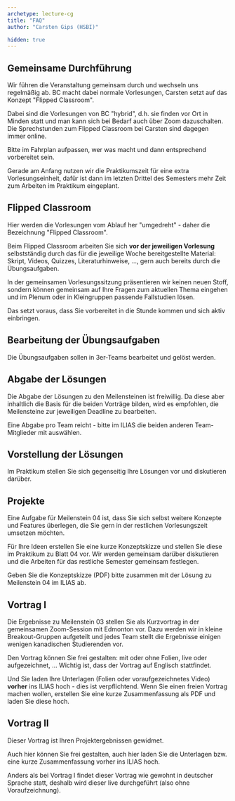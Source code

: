 ```yaml
---
archetype: lecture-cg
title: "FAQ"
author: "Carsten Gips (HSBI)"

hidden: true
---
```



## Gemeinsame Durchführung

Wir führen die Veranstaltung gemeinsam durch und wechseln uns regelmäßig ab. BC macht
dabei normale Vorlesungen, Carsten setzt auf das Konzept "Flipped Classroom".

Dabei sind die Vorlesungen von BC "hybrid", d.h. sie finden vor Ort in Minden statt und
man kann sich bei Bedarf auch über Zoom dazuschalten. Die Sprechstunden zum Flipped
Classroom bei Carsten sind dagegen immer online.

Bitte im Fahrplan aufpassen, wer was macht und dann entsprechend vorbereitet sein.

Gerade am Anfang nutzen wir die Praktikumszeit für eine extra Vorlesungseinheit, dafür
ist dann im letzten Drittel des Semesters mehr Zeit zum Arbeiten im Praktikum eingeplant.


## Flipped Classroom

Hier werden die Vorlesungen vom Ablauf her "umgedreht" - daher die Bezeichnung "Flipped Classroom".

Beim Flipped Classroom arbeiten Sie sich **vor der jeweiligen Vorlesung** selbstständig
durch das für die jeweilige Woche bereitgestellte Material: Skript, Videos, Quizzes,
Literaturhinweise, ..., gern auch bereits durch die Übungsaufgaben.

In der gemeinsamen Vorlesungssitzung präsentieren wir keinen neuen Stoff, sondern können
gemeinsam auf Ihre Fragen zum aktuellen Thema eingehen und im Plenum oder in Kleingruppen
passende Fallstudien lösen.

Das setzt voraus, dass Sie vorbereitet in die Stunde kommen und sich aktiv einbringen.


## Bearbeitung der Übungsaufgaben

Die Übungsaufgaben sollen in 3er-Teams bearbeitet und gelöst werden.


## Abgabe der Lösungen

Die Abgabe der Lösungen zu den Meilensteinen ist freiwillig. Da diese aber inhaltlich die
Basis für die beiden Vorträge bilden, wird es empfohlen, die Meilensteine zur jeweiligen
Deadline zu bearbeiten.

Eine Abgabe pro Team reicht - bitte im ILIAS die beiden anderen Team-Mitglieder mit auswählen.


## Vorstellung der Lösungen

Im Praktikum stellen Sie sich gegenseitig Ihre Lösungen vor und diskutieren darüber.


## Projekte

Eine Aufgabe für Meilenstein 04 ist, dass Sie sich selbst weitere Konzepte und Features
überlegen, die Sie gern in der restlichen Vorlesungszeit umsetzen möchten.

Für Ihre Ideen erstellen Sie eine kurze Konzeptskizze und stellen Sie diese im Praktikum zu
Blatt 04 vor. Wir werden gemeinsam darüber diskutieren und die Arbeiten für das restliche
Semester gemeinsam festlegen.

Geben Sie die Konzeptskizze (PDF) bitte zusammen mit der Lösung zu Meilenstein 04 im ILIAS
ab.


## Vortrag I

Die Ergebnisse zu Meilenstein 03 stellen Sie als Kurzvortrag in der gemeinsamen Zoom-Session
mit Edmonton vor. Dazu werden wir in kleine Breakout-Gruppen aufgeteilt und jedes Team stellt
die Ergebnisse einigen wenigen kanadischen Studierenden vor.

Den Vortrag können Sie frei gestalten: mit oder ohne Folien, live oder aufgezeichnet, ...
Wichtig ist, dass der Vortrag auf Englisch stattfindet.

Und Sie laden Ihre Unterlagen (Folien oder voraufgezeichnetes Video) **vorher** ins ILIAS
hoch - dies ist verpflichtend. Wenn Sie einen freien Vortrag machen wollen, erstellen Sie
eine kurze Zusammenfassung als PDF und laden Sie diese hoch.


## Vortrag II

Dieser Vortrag ist Ihren Projektergebnissen gewidmet.

Auch hier können Sie frei gestalten, auch hier laden Sie die Unterlagen bzw. eine
kurze Zusammenfassung vorher ins ILIAS hoch.

Anders als bei Vortrag I findet dieser Vortrag wie gewohnt in deutscher Sprache
statt, deshalb wird dieser live durchgeführt (also ohne Voraufzeichnung).
